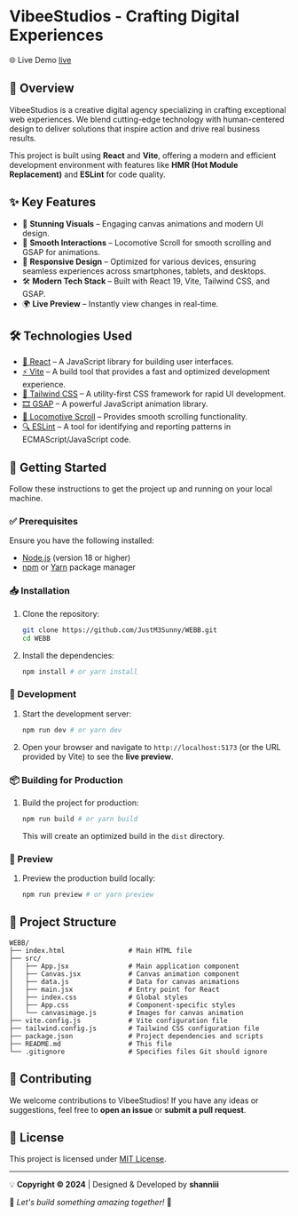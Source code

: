 # VibeeStudios - Crafting Digital Experiences

🌐 Live Demo [live](https://repop.vercel.app/)

## 🚀 Overview
VibeeStudios is a creative digital agency specializing in crafting exceptional web experiences. We blend cutting-edge technology with human-centered design to deliver solutions that inspire action and drive real business results.

This project is built using **React** and **Vite**, offering a modern and efficient development environment with features like **HMR (Hot Module Replacement)** and **ESLint** for code quality.

## ✨ Key Features
- 🎨 **Stunning Visuals** – Engaging canvas animations and modern UI design.
- 🎯 **Smooth Interactions** – Locomotive Scroll for smooth scrolling and GSAP for animations.
- 📱 **Responsive Design** – Optimized for various devices, ensuring seamless experiences across smartphones, tablets, and desktops.
- 🛠 **Modern Tech Stack** – Built with React 19, Vite, Tailwind CSS, and GSAP.
- 🌍 **Live Preview** – Instantly view changes in real-time.

## 🛠 Technologies Used
- [🔗 React](https://react.dev/) – A JavaScript library for building user interfaces.
- [⚡ Vite](https://vitejs.dev/) – A build tool that provides a fast and optimized development experience.
- [🎨 Tailwind CSS](https://tailwindcss.com/) – A utility-first CSS framework for rapid UI development.
- [🎞 GSAP](https://greensock.com/gsap/) – A powerful JavaScript animation library.
- [📜 Locomotive Scroll](https://locomotivemtl.github.io/locomotive-scroll/) – Provides smooth scrolling functionality.
- [🔍 ESLint](https://eslint.org/) – A tool for identifying and reporting patterns in ECMAScript/JavaScript code.

## 📌 Getting Started
Follow these instructions to get the project up and running on your local machine.

### ✅ Prerequisites
Ensure you have the following installed:
- [Node.js](https://nodejs.org/) (version 18 or higher)
- [npm](https://www.npmjs.com/) or [Yarn](https://yarnpkg.com/) package manager

### 📥 Installation
1. Clone the repository:
    ```bash
    git clone https://github.com/JustM3Sunny/WEBB.git
    cd WEBB
    ```
2. Install the dependencies:
    ```bash
    npm install # or yarn install
    ```

### 🚀 Development
1. Start the development server:
    ```bash
    npm run dev # or yarn dev
    ```
2. Open your browser and navigate to `http://localhost:5173` (or the URL provided by Vite) to see the **live preview**.

### 📦 Building for Production
1. Build the project for production:
    ```bash
    npm run build # or yarn build
    ```
    This will create an optimized build in the `dist` directory.

### 👀 Preview
1. Preview the production build locally:
    ```bash
    npm run preview # or yarn preview
    ```

## 📂 Project Structure
```
WEBB/
├── index.html                # Main HTML file
├── src/
│   ├── App.jsx               # Main application component
│   ├── Canvas.jsx            # Canvas animation component
│   ├── data.js               # Data for canvas animations
│   ├── main.jsx              # Entry point for React
│   ├── index.css             # Global styles
│   ├── App.css               # Component-specific styles
│   └── canvasimage.js        # Images for canvas animation
├── vite.config.js            # Vite configuration file
├── tailwind.config.js        # Tailwind CSS configuration file
├── package.json              # Project dependencies and scripts
├── README.md                 # This file
└── .gitignore                # Specifies files Git should ignore
```

## 🤝 Contributing
We welcome contributions to VibeeStudios! If you have any ideas or suggestions, feel free to **open an issue** or **submit a pull request**.

## 📜 License
This project is licensed under [MIT License](https://choosealicense.com/licenses/mit/).

---
💡 **Copyright © 2024** | Designed & Developed by **shanniii**

🌈 _Let's build something amazing together!_ 🚀

